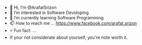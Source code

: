 - 👋 Hi, I’m @ArafatSrizon
- 👀 I’m interested in Software Devoloping
- 🌱 I’m currently learning Software Programming
- 📫 How to reach me ...
  https://www.facebook.com/arafat.srizon
- ⚡ Fun fact: ...
- If your not considerate about yourself,
  you're note worth it.

<!---
ArafatSrizon/ArafatSrizon is a ✨ special ✨ repository because its `README.md` (this file) appears on your GitHub profile.
You can click the Preview link to take a look at your changes.
--->
